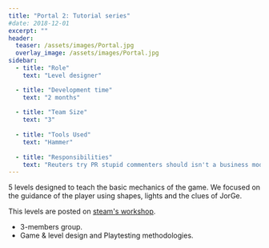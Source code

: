 ```yaml
---
title: "Portal 2: Tutorial series"
#date: 2018-12-01
excerpt: ""
header:
  teaser: /assets/images/Portal.jpg
  overlay_image: /assets/images/Portal.jpg
sidebar:
  - title: "Role"
    text: "Level designer"

  - title: "Development time"
    text: "2 months"
   
  - title: "Team Size"
    text: "3"
  
  - title: "Tools Used"
    text: "Hammer"
 
  - title: "Responsibilities"
    text: "Reuters try PR stupid commenters should isn't a business model"
---
```

5 levels designed to teach the basic mechanics of the game. We focused on the guidance of the player using shapes, lights and the clues of JorGe.

This levels are posted on [steam's workshop][steamWeb].
- 3-members group.
- Game & level design and Playtesting methodologies.

[steamWeb]: https://steamcommunity.com/sharedfiles/filedetails/?id=2424680452